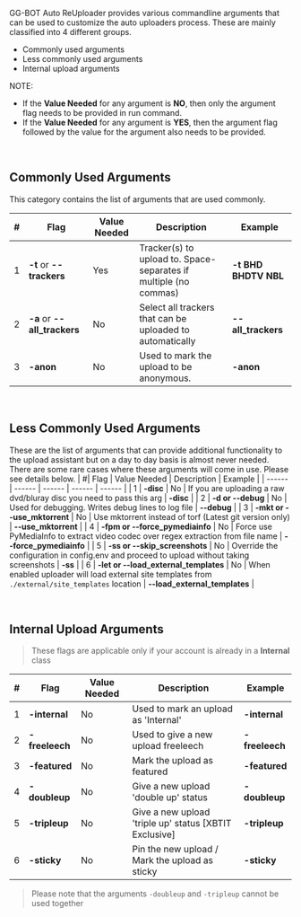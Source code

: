 GG-BOT Auto ReUploader provides various commandline arguments that can be used to customize the auto uploaders process. These are mainly classified into 4 different groups.
- Commonly used arguments
- Less commonly used arguments
- Internal upload arguments

NOTE:
* If the **Value Needed** for any argument is **NO**, then only the argument flag needs to be provided in run command.
* If the **Value Needed** for any argument is **YES**, then the argument flag followed by the value for the argument also needs to be provided.

<br>

## Commonly Used Arguments
This category contains the list of arguments that are used commonly.

| #| Flag | Value Needed | Description | Example |
| ------ | ------ | ------ | ------ | ------ |
| 1 | **-t** or **--trackers** | Yes | Tracker(s) to upload to. Space-separates if multiple (no commas)| **-t BHD BHDTV NBL** |
| 2 | **-a** or **--all_trackers** | No | Select all trackers that can be uploaded to automatically | **--all_trackers** |
| 3 | **-anon** | No | Used to mark the upload to be anonymous. | **-anon** |

<br>

## Less Commonly Used Arguments
These are the list of arguments that can provide additional functionality to the upload assistant but on a day to day basis is almost never needed.
There are some rare cases where these arguments will come in use. Please see details below.
| #| Flag | Value Needed | Description | Example |
| ------ | ------ | ------ | ------ | ------ |
| 1 | **-disc** | No | If you are uploading a raw dvd/bluray disc you need to pass this arg | **-disc** |
| 2 | **-d or --debug** | No | Used for debugging. Writes debug lines to log file | **--debug** |
| 3 | **-mkt or --use_mktorrent** | No | Use mktorrent instead of torf (Latest git version only) | **--use_mktorrent** |
| 4 | **-fpm or --force_pymediainfo** | No | Force use PyMediaInfo to extract video codec over regex extraction from file name | **--force_pymediainfo** |
| 5 | **-ss or --skip_screenshots** | No | Override the configuration in config.env and proceed to upload without taking screenshots | **-ss** |
| 6 | **-let or --load_external_templates** | No | When enabled uploader will load external site templates from `./external/site_templates` location | **--load_external_templates** |

<br>

## Internal Upload Arguments
> These flags are applicable only if your account is already in a **Internal** class

| #| Flag | Value Needed | Description | Example |
| ------ | ------ | ------ | ------ | ------ |
| 1| **-internal** | No| Used to mark an upload as 'Internal' | **-internal** |
| 2| **-freeleech** | No| Used to give a new upload freeleech | **-freeleech** |
| 3| **-featured** | No| Mark the upload as featured | **-featured** |
| 4| **-doubleup** | No| Give a new upload 'double up' status | **-doubleup** |
| 5| **-tripleup** | No| Give a new upload 'triple up' status [XBTIT Exclusive] | **-tripleup** |
| 6| **-sticky** | No| Pin the new upload / Mark the upload as sticky | **-sticky** |

> Please note that the arguments `-doubleup` and `-tripleup` cannot be used together